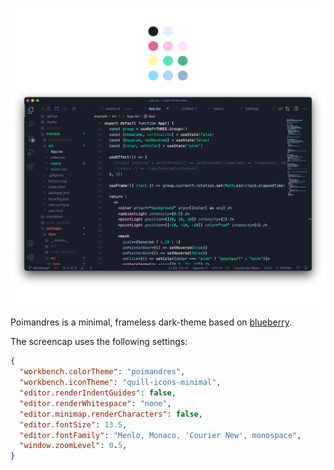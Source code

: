 ![](assets/screencap.png)

Poimandres is a minimal, frameless dark-theme based on [blueberry](https://github.com/peymanslh/vscode-blueberry-dark-theme).

The screencap uses the following settings:

```json
{
  "workbench.colorTheme": "poimandres",
  "workbench.iconTheme": "quill-icons-minimal",
  "editor.renderIndentGuides": false,
  "editor.renderWhitespace": "none",
  "editor.minimap.renderCharacters": false,
  "editor.fontSize": 13.5,
  "editor.fontFamily": "Menlo, Monaco, 'Courier New', monospace",
  "window.zoomLevel": 0.5,
}
```
